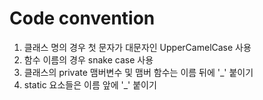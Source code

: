 # Code convention
1. 클래스 명의 경우 첫 문자가 대문자인 UpperCamelCase 사용
2. 함수 이름의 경우 snake case 사용
3. 클래스의 private 맴버변수 및 맴버 함수는 이름 뒤에 '_' 붙이기
4. static 요소들은 이름 앞에 '_' 붙이기
